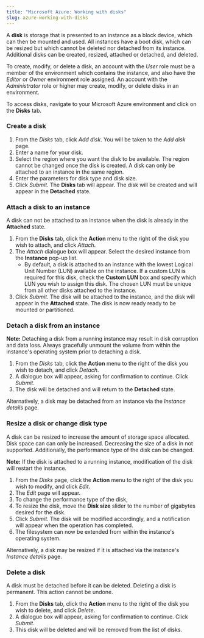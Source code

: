 ```yaml
---
title: "Microsoft Azure: Working with disks"
slug: azure-working-with-disks
---
```



A **disk** is storage that is presented to an instance as a block device, which can then be mounted and used.  All instances have a boot disk, which can be resized but which cannot be deleted nor detached from its instance.  Additional disks can be created, resized, attached or detached, and deleted.

To create, modify, or delete a disk, an account with the *User* role must be a member of the environment which contains the instance, and also have the *Editor* or *Owner* environment role assigned.  An account with the *Administrator* role or higher may create, modify, or delete disks in an environment.

To access disks, navigate to your Microsoft Azure environment and click on the **Disks** tab.

### Create a disk

1. From the *Disks* tab, click *Add disk*.  You will be taken to the *Add disk* page.
1. Enter a name for your disk.
1. Select the region where you want the disk to be available.  The region cannot be changed once the disk is created.  A disk can only be attached to an instance in the same region.
1. Enter the parameters for disk type and disk size.
1. Click *Submit*.  The **Disks** tab will appear.  The disk will be created and will appear in the **Detached** state.

### Attach a disk to an instance

A disk can not be attached to an instance when the disk is already in the **Attached** state.

1. From the **Disks** tab, click the **Action** menu to the right of the disk you wish to attach, and click *Attach*.
1. The *Attach* dialogue box will appear.  Select the desired instance from the **Instance** pop-up list.
   - By default, a disk is attached to an instance with the lowest Logical Unit Number (LUN) available on the instance.  If a custom LUN is required for this disk, check the **Custom LUN** box and specify which LUN you wish to assign this disk.  The chosen LUN must be unique from all other disks attached to the instance.
1. Click *Submit*.  The disk will be attached to the instance, and the disk will appear in the **Attached** state.  The disk is now ready ready to be mounted or partitioned.

### Detach a disk from an instance

**Note:**  Detaching a disk from a running instance may result in disk corruption and data loss.  Always gracefully unmount the volume from within the instance's operating system prior to detaching a disk.

1. From the *Disks* tab, click the **Action** menu to the right of the disk you wish to detach, and click *Detach*.
1. A dialogue box will appear, asking for confirmation to continue.  Click *Submit*.
1. The disk will be detached and will return to the **Detached** state.

Alternatively, a disk may be detached from an instance via the *Instance details* page.

### Resize a disk or change disk type

A disk can be resized to increase the amount of storage space allocated.  Disk space can can only be increased.  Decreasing the size of a disk in not supported.  Additionally, the performance type of the disk can be changed.

**Note:** If the disk is attached to a running instance, modification of the disk will restart the instance.

1. From the *Disks* page, click the **Action** menu to the right of the disk you wish to modify, and click *Edit*.
1. The *Edit* page will appear.
1. To change the performance type of the disk,
1. To resize the disk, move the **Disk size** slider to the number of gigabytes desired for the disk.
1. Click *Submit*.  The disk will be modified accordingly, and a notification will appear when the operation has completed.
1. The filesystem can now be extended from within the instance's operating system.

Alternatively, a disk may be resized if it is attached via the instance's *Instance details* page.

### Delete a disk

A disk must be detached before it can be deleted.  Deleting a disk is permanent.  This action cannot be undone.

1. From the **Disks** tab, click the **Action** menu to the right of the disk you wish to delete, and click *Delete*.
1. A dialogue box will appear, asking for confirmation to continue.  Click *Submit*.
1. This disk will be deleted and will be removed from the list of disks.
